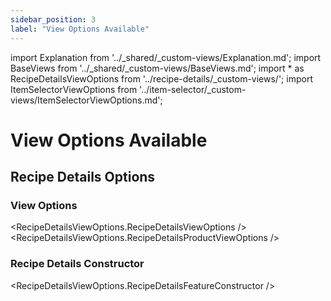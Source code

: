 ```yaml
---
sidebar_position: 3
label: "View Options Available"
---
```


import Explanation from '../_shared/_custom-views/Explanation.md';
import BaseViews from '../_shared/_custom-views/BaseViews.md';
import * as RecipeDetailsViewOptions from '../recipe-details/_custom-views/';
import ItemSelectorViewOptions from '../item-selector/_custom-views/ItemSelectorViewOptions.md';

# View Options Available

<Explanation />
<BaseViews />

## Recipe Details Options

### View Options

<RecipeDetailsViewOptions.RecipeDetailsViewOptions />
<RecipeDetailsViewOptions.RecipeDetailsProductViewOptions />
<ItemSelectorViewOptions />

### Recipe Details Constructor

<RecipeDetailsViewOptions.RecipeDetailsFeatureConstructor />